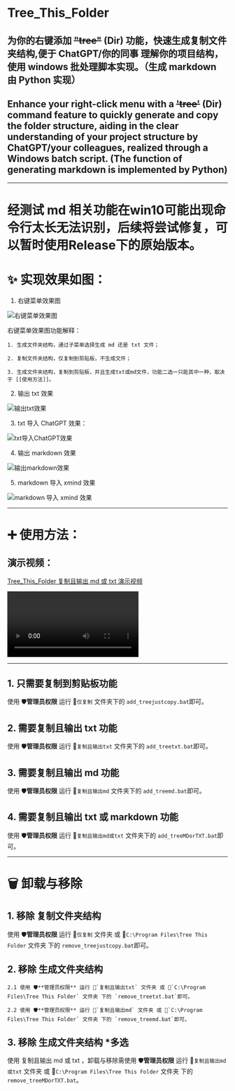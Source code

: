 # Tree_This_Folder

## 为你的右键添加 ~~"tree"~~ (Dir) 功能，快速生成复制文件夹结构,便于 ChatGPT/你的同事 理解你的项目结构，使用 windows 批处理脚本实现。（生成 markdown 由 Python 实现）

## Enhance your right-click menu with a ~~'tree'~~ (Dir) command feature to quickly generate and copy the folder structure, aiding in the clear understanding of your project structure by ChatGPT/your colleagues, realized through a Windows batch script. (The function of generating markdown is implemented by Python)

---
# 经测试 md 相关功能在win10可能出现命令行太长无法识别，后续将尝试修复，可以暂时使用Release下的原始版本。

# ✨ 实现效果如图：

1. 右键菜单效果图

![右键菜单效果图](assets/%E5%A4%8D%E5%88%B6%E4%B8%94%E8%BE%93%E5%87%BAmd%E6%88%96txt.png)

右键菜单效果图功能解释：

    1. 生成文件夹结构，通过子菜单选择生成 md 还是 txt 文件；

    2. 复制文件夹结构，仅复制到剪贴板，不生成文件；

    3. 生成文件夹结构，复制到剪贴板，并且生成txt或md文件，功能二选一只能其中一种，取决于 [[使用方法]]。

2. 输出 txt 效果

![输出txt效果](assets/%E8%BE%93%E5%87%BAtxt%E6%95%88%E6%9E%9C.png)

3. txt 导入 ChatGPT 效果：

![txt导入ChatGPT效果](assets/txt%E5%AF%BC%E5%85%A5ChatGPT%E6%95%88%E6%9E%9C.png)

4. 输出 markdown 效果

![输出markdown效果](assets/%E8%BE%93%E5%87%BAmarkdown%E6%95%88%E6%9E%9C.png)

5. markdown 导入 xmind 效果

![markdown 导入 xmind 效果](assets/md%E5%AF%BC%E5%85%A5xmind%E6%95%88%E6%9E%9C.png)

---

# ➕ 使用方法：

## 演示视频：

[Tree_This_Folder 复制且输出 md 或 txt 演示视频](https://www.bilibili.com/video/BV1r5411B7FY/)

<video src="assets/%E5%A4%8D%E5%88%B6%E4%B8%94%E8%BE%93%E5%87%BAmd%E6%88%96txt.mp4" controls title="Title"></video>

---

## 1. 只需要复制到剪贴板功能

使用 🛡️**管理员权限** 运行 📁`仅复制` 文件夹下的 `add_treejustcopy.bat`即可。

## 2. 需要复制且输出 txt 功能

使用 🛡️**管理员权限** 运行 📁`复制且输出txt` 文件夹下的 `add_treetxt.bat`即可。

## 3. 需要复制且输出 md 功能

使用 🛡️**管理员权限** 运行 📁`复制且输出md` 文件夹下的 `add_treemd.bat`即可。

## 4. 需要复制且输出 txt 或 markdown 功能

使用 🛡️**管理员权限** 运行 📁`复制且输出md或txt` 文件夹下的 `add_treeMDorTXT.bat`即可。

---

# 🗑️ 卸载与移除

## 1. 移除 复制文件夹结构

使用 🛡️**管理员权限** 运行 📁`仅复制` 文件夹 或 📁`C:\Program Files\Tree This Folder` 文件夹 下的 `remove_treejustcopy.bat`即可。

## 2. 移除 生成文件夹结构

    2.1 使用 🛡️**管理员权限** 运行 📁`复制且输出txt` 文件夹 或 📁`C:\Program Files\Tree This Folder` 文件夹 下的 `remove_treetxt.bat`即可。

    2.2 使用 🛡️**管理员权限** 运行 📁`复制且输出md` 文件夹 或 📁`C:\Program Files\Tree This Folder` 文件夹 下的 `remove_treemd.bat`即可。

## 3. 移除 生成文件夹结构 \*多选

使用 复制且输出 md 或 txt ，卸载与移除需使用 🛡️**管理员权限** 运行 📁`复制且输出md或txt` 文件夹 或 📁`C:\Program Files\Tree This Folder` 文件夹 下的 `remove_treeMDorTXT.bat`。
